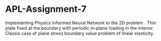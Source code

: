 # APL-Assignment-7
Implementing Physics Informed Neural Network to the 2D problem .
Thin plate fixed at the boundary with periodic in-plane loading in the interior.
Classis case of plane stress boundary value problem of linear elasticity.

